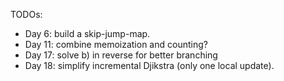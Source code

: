 TODOs:

* Day 6: build a skip-jump-map.
* Day 11: combine memoization and counting?
* Day 17: solve b) in reverse for better branching
* Day 18: simplify incremental Djikstra (only one local update).
